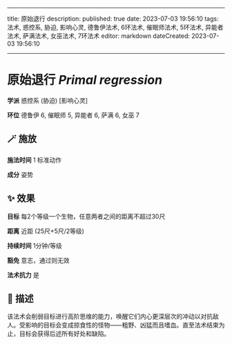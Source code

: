 
---
title: 原始退行
description: 
published: true
date: 2023-07-03 19:56:10
tags: 法术, 惑控系, 胁迫, 影响心灵, 德鲁伊法术, 6环法术, 催眠师法术, 5环法术, 异能者法术, 萨满法术, 女巫法术, 7环法术
editor: markdown
dateCreated: 2023-07-03 19:56:10

---

# **原始退行** *Primal regression*

**学派** 惑控系 (胁迫) \[影响心灵\] 

**环位** 德鲁伊 6, 催眠师 5, 异能者 6, 萨满 6, 女巫 7

## 🪄 施放

**施法时间** 1 标准动作

**成分** 姿势

## ✨ 效果 

**目标** 每2个等级一个生物，任意两者之间的距离不超过30尺 

**距离** 近距 (25尺+5尺/2等级)  

**持续时间** 1分钟/等级 

**豁免** 意志，通过则无效

**法术抗力** 是

## 📖 描述

该法术会削弱目标进行高阶思维的能力，唤醒它们内心更深层次的冲动以对抗敌人。受影响的目标会变成掠食性的怪物——粗野、凶猛而且嗜血。直至法术结束为止，目标会获得后述所有好处和缺陷。
    